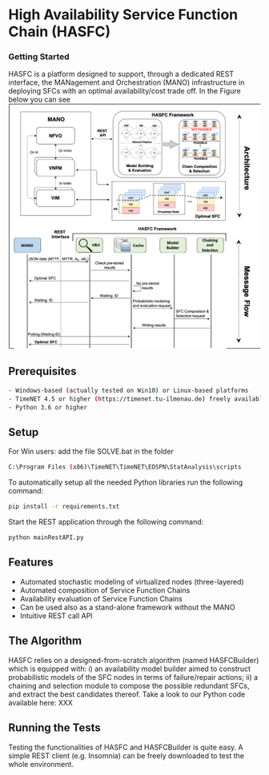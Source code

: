 # High Availability Service Function Chain (HASFC)

### Getting Started

HASFC is a platform designed to support, through a dedicated REST interface, the MANagement and Orchestration (MANO) infrastructure in deploying SFCs with an optimal availability/cost trade off. In the Figure below you can see
![image](https://github.com/mariodim/HASFC/blob/main/hasfc.png)

## Prerequisites
```sh
- Windows-based (actually tested on Win10) or Linux-based platforms 
- TimeNET 4.5 or higher (https://timenet.tu-ilmenau.de) freely available for non-commercial purposes
- Python 3.6 or higher
```
## Setup
For Win users: add the file SOLVE.bat in the folder 
```sh
C:\Program Files (x86)\TimeNET\TimeNET\EDSPN\StatAnalysis\scripts
```
To automatically setup all the needed Python libraries run the following command:
```sh
pip install -r requirements.txt
```
Start the REST application through the following command:
```sh
python mainRestAPI.py
```

## Features

- Automated stochastic modeling of virtualized nodes (three-layered)
- Automated composition of Service Function Chains 
- Availability evaluation of Service Function Chains 
- Can be used also as a stand-alone framework without the MANO
- Intuitive REST call API

## The Algorithm 

HASFC relies on a designed-from-scratch algorithm (named HASFCBuilder) which is equipped with: i) an availability model builder aimed to construct probabilistic models of the SFC nodes in terms of failure/repair actions; ii) a chaining and selection module to compose the possible redundant SFCs, and extract the best candidates thereof. 
Take a look to our Python code available here: XXX

## Running the Tests

Testing the functionalities of HASFC and HASFCBuilder is quite easy. A simple REST client (e.g. Insomnia) can be freely downloaded to test the whole environment. 
